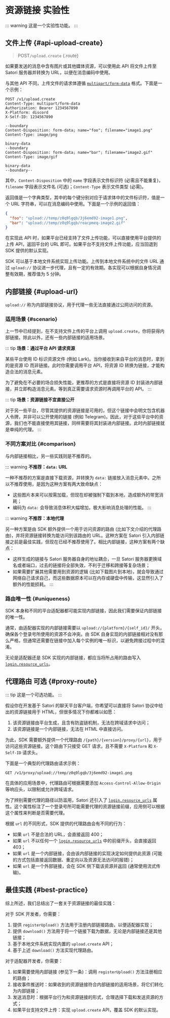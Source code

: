 # 资源链接 <badge type="warning">实验性</badge>

::: warning
这是一个实验性功能。
:::

## 文件上传 {#api-upload-create}

> <badge>POST</badge>`/upload.create` {.route}

如果要发送的消息中含有图片或其他媒体资源，可以使用此 API 将文件上传至 Satori 服务器并转换为 URL，以便在消息编码中使用。

与其他 API 不同，上传文件的请求体遵循 [`multipart/form-data`](https://datatracker.ietf.org/doc/html/rfc7578#section-4) 格式。下面是一个示例：

```text
POST /v1/upload.create
Content-Type: multipart/form-data
Authorization: Bearer 1234567890
X-Platform: discord
X-Self-ID: 1234567890

--boundary
Content-Disposition: form-data; name="foo"; filename="image1.png"
Content-Type: image/png

binary-data
--boundary
Content-Disposition: form-data; name="bar"; filename="image2.gif"
Content-Type: image/gif

binary-data
--boundary--
```

其中，`Content-Disposition` 中的 `name` 字段表示文件标识符 (必需且不能重复)，`filename` 字段表示文件名 (可选)；`Content-Type` 表示文件类型 (必需)。

返回值是一个字典类型，其中的每个键分别对应于请求体中的文件标识符，值是一个 URL 字符串，可以在消息编码中使用。下面是一个示例的返回值：

```json
{
  "foo": "upload://temp/z0q9lgqb/3j6emd92-image1.png",
  "bar": "upload://temp/z0q9lgqb/reacpmeq-image2.gif"
}
```

在实现此 API 时，如果平台已经支持了文件上传功能，可以直接使用平台提供的上传 API，返回平台的 URL 即可。如果平台不支持文件上传功能，应当回退到 SDK 提供的默认实现。

SDK 可以基于本地文件系统实现上传功能。上传到本地文件系统中的文件 URL 通过 `upload://` 协议进一步代理，且有一定的有效期。各实现可以根据自身情况调整有效期，推荐值为 5 分钟。

## 内部链接 {#upload-url}

`upload://` 称为内部链接协议，用于代理一些无法直接通过公网访问的资源。

### 适用场景 {#scenario}

上一节中已经提到，在不支持文件上传的平台上调用 `upload.create`，你将获得内部链接。除此以外，还有一些内部链接的适用场景。

::: tip
**场景：通过平台 API 请求资源**

某些平台使用 ID 标识资源文件 (例如 Lark)。当你接收到来自平台的消息时，拿到的是资源 ID 而非链接。此时你需要调用平台 API，将资源 ID 转换为链接，才能构造合法的消息元素。

为了避免在不必要的场合损失性能，更推荐的方式是直接将资源 ID 封装进内部链接，并立即构造消息元素。等到真正需要请求资源时再调用平台的 API。
:::

::: tip
**场景：资源链接不宜直接公开**

对于另一些平台，尽管其提供的资源链接是可用的，但这个链接中会明文包含机器人令牌，并非可以公开使用的链接 (例如 Telegram)。因此，对于这些平台中的资源，我们也不能直接使用其链接，同样需要将其封装进内部链接。此时内部链接就是单纯的代理。
:::

### 不同方案对比 {#comparison}

与内部链接相比，另一些实践则是不推荐的。

::: warning
**不推荐：`data:` URL**

一种不推荐的方案是直接下载资源，并转换为 `data:` 链接放入消息元素中。之所以不推荐使用，是因为这种方案有两大致命缺点：

- 这些图片本来可以按需加载，但现在却被强制下载到本地，造成额外的带宽消耗；
- 编码为 `data:` 会导致消息体积大幅增加，极大影响消息处理的性能。
:::

::: warning
**不推荐：本地代理**

另一种方案是由 SDK 额外提供一个用于访问资源的路由 (比如下文介绍的代理路由)，并将资源链接转换为能访问到该路由的 URL。这种方案在 Satori 引入内部链接之前是最佳实践，但现在已经不推荐使用了。相比内部链接，这种方案有两个缺点：

- 这样生成的链接与 Satori 服务器自身的地址耦合，一旦 Satori 服务器更换域名或者端口，过去的链接将全部失效，不利于迁移和跨接等复杂场景；
- 如果需要扩展其他需要用到资源的逻辑 (比如下载图片到本地)，就会导致通过网络自己请求自己，而这些数据原本可以在内存或硬盘中传输，这显然引入了额外的性能损耗。
:::

### 路由唯一性 {#uniqueness}

SDK 本身和不同的平台适配器都可能实现内部链接，因此我们需要保证内部链接的唯一性。

通常，由适配器实现的内部链接需要以 `upload://{platform}/{self_id}/` 开头，确保各个登录号所使用的资源不会冲突。由 SDK 自身实现的内部链接相对没有那么严格，但通常还需要在链接中加入每个实例的唯一标识，以避免跨接过程中的混淆。

无论是适配器还是 SDK 实现的内部链接，都应当将所占用的路由写入 [`login.resource_urls`](../resources/login.md)。

## 代理路由 <badge>可选</badge> {#proxy-route}

::: tip
这是一个可选功能。
:::

假设你在开发基于 Satori 的聊天平台客户端，你希望可以直接将 Satori 协议中给出的资源链接用于 HTML，但很多情况下你都难以如愿：

1. 该资源链接由平台生成，且含有防盗链机制，无法在跨域请求中访问；
2. 该资源链接是一个内部链接，无法在 HTML 中直接访问。

为此，SDK 需要额外提供一个代理路由 `/{path}/{version}/proxy/{url}`，用于访问这些资源链接。这个路由下只接受 GET 请求，且不需要 `X-Platform` 和 `X-Self-ID` 请求头。

下面是一个典型的代理路由请求示例：

```text
GET /v1/proxy/upload://temp/z0q9lgqb/3j6emd92-image1.png
```

在具体的应用场景中，代理路由可根据需要添加 `Access-Control-Allow-Origin` 等响应头，以限制或允许跨域请求。

为了辨别需要代理的路径以防滥用，Satori 还引入了 [`login.resource_urls`](../resources/login.md) 属性。这个属性标注了一个登录号所可能需要代理的资源链接前缀，应用侧可以根据这个属性来判断是否需要代理。

根据 `url` 的不同形式，SDK 提供的代理路由会有不同的行为：

- 如果 `url` 不是合法的 URL，会直接返回 400；
- 如果 `url` 不以任何一个 [`login.resource_urls`](../resources/login.md) 中的前缀开头，会直接返回 403；
- 如果 `url` 是一个内部链接，会由该内部链接的实现决定如何提供此资源 (可能的方式包括直接返回数据、重定向以及资源无法访问的报错)；
- 如果 `url` 是一个外部链接，会在 SDK 侧下载该资源并返回 (通常使用流式传输)。

## 最佳实践 {#best-practice}

综上所述，我们总结出了一套关于资源链接的最佳实践：

对于 SDK 开发者，你需要：

1. 提供 `registerUpload()` 方法用于注册内部链接路由，以便适配器实现；
2. 提供 `download()` 方法用于将一个链接下载为数据，无论是内部链接还是其他链接；
3. 基于本地文件系统实现内置的 `upload.create` API；
4. 基于上述 `download()` 方法实现代理路由。

对于适配器开发者，你需要：

1. 如果需要使用内部链接 (参见下一条)：调用 `registerUpload()` 方法注册相应的路由；
2. 接收事件推送时：如果收到的资源链接符合内部链接的适用场景，将它们转化为内部链接；
3. 发送消息时：根据平台行为和资源链接的形式，合理选择下载和发送资源的方式；
4. 如果平台支持文件上传：实现 `upload.create` API，覆盖 SDK 的默认实现。
